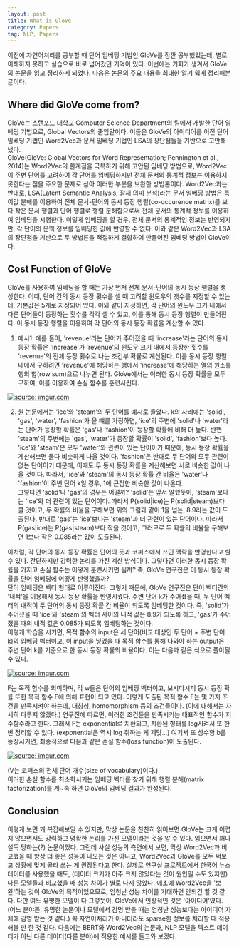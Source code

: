 ```yaml
---
layout: post
title: What is GloVe
category: Papers
tag: NLP, Papers
---
```


이전에 자연어처리를 공부할 때 단어 임베딩 기법인 GloVe를 잠깐 공부했었는데, 별로 이해하지 못하고 실습으로 바로 넘어갔던 기억이 있다. 이번에는 기회가 생겨서 GloVe의 논문을 읽고 정리하게 되었다. 다음은 논문의 주요 내용을 최대한 알기 쉽게 정리해본 글이다.

## Where did GloVe come from?
GloVe는 스탠포드 대학교 Computer Science Department의 팀에서 개발한 단어 임베딩 기법으로, Global Vectors의 줄임말이다. 이들은 GloVe의 아이디어를 이전 단어 임베딩 기법인 Word2Vec과 문서 임베딩 기법인 LSA의 장단점들을 기반으로 고안해냈다.  
GloVe(GloVe: Global Vectors for Word Representation; Pennington et al., 2014)는 Word2Vec의 한계점을 극복하기 위해 고안된 임베딩 방법으로, Word2Vec이 주변 단어를 고려하여 각 단어를 임베딩하지만 전체 문서의 통계적 정보는 이용하지 못한다는 점을 주요한 문제로 삼아 이러한 부분을 보완한 방법론이다. Word2Vec과는 반대로, LSA(Latent Semantic Analysis, 잠재 의미 분석)라는 문서 임베딩 방법은 특이값 분해를 이용하여 전체 문서-단어의 동시 등장 행렬(co-occurence matrix)를 보다 작은 문서 행렬과 단어 행렬로 행렬 분해함으로써 전체 문서의 통계적 정보를 이용하여 임베딩을 시행한다. 이렇게 임베딩을 할 경우, 전체 문서의 통계적인 정보는 반영되지만, 각 단어의 문맥 정보를 임베딩한 값에 반영할 수 없다. 이와 같은 Word2Vec과 LSA의 장단점을 기반으로 두 방법론을 적절하게 결합하여 만들어진 임베딩 방법이 GloVe이다.  

## Cost Function of GloVe  
GloVe를 사용하여 임베딩을 할 때는 가장 먼저 전체 문서-단어의 동시 등장 행렬을 생성한다. 이때, 단어 간의 동시 등장 횟수를 셀 때 고려할 윈도우의 갯수를 지정할 수 있는데, 기본값은 5개로 지정되어 있다. 이와 같이 지정하면, 각 단어의 윈도우 크기 내에서 다른 단어들이 등장하는 횟수를 각각 셀 수 있고, 이를 통해 동시 등장 행렬이 만들어진다. 이 동시 등장 행렬을 이용하여 각 단어의 동시 등장 확률을 계산할 수 있다.  
1. 예시1: 예를 들어, 'revenue'라는 단어가 주어졌을 때 'increase'라는 단어의 동시 등장 확률은 'increase'가 'revenue'의 윈도우 크기 내에서 등장한 횟수를 'revenue'의 전체 등장 횟수로 나눈 조건부 확률로 계산된다. 이를 동시 등장 행렬 내에서 구하려면 'revenue'에 해당하는 행에서 'increase'에 해당하는 열의 원소를 행의 합(row sum)으로 나누면 된다. GloVe에서는 이러한 동시 등장 확률을 모두 구하여, 이를 이용하여 손실 함수를 훈련시킨다.  

<a href="https://imgur.com/lOjakiG"><img src="https://i.imgur.com/lOjakiG.png" title="source: imgur.com" /></a>

2. 원 논문에서는 'ice'와 'steam'의 두 단어를 예시로 들었다. k의 자리에는 'solid', 'gas', 'water', 'fashion'가 올 떄를 가정하면, 'ice'의 주변에 'solid'나 'water'라는 단어가 등장할 확률은 'gas'나 'fashion'이 등장할 확률에 비해 더 높다. 반면 'steam'의 주변에는 'gas', 'water'가 등장할 확률이 'solid', 'fashion'보다 높다. 'ice'와 'steam'은 모두 'water'와 관련이 있는 단어이기 때문에, 동시 등장 확률을 계산해보면 둘다 비슷하게 나올 것이다. 'fashion'은 반대로 두 단어와 모두 관련이 없는 단어이기 때문에, 이때도 두 동시 등장 확률을 계산해보면 서로 비슷한 값이 나올 것이다. 따라서, 'ice'와 'steam'의 동시 등장 확률 간 비율은 'water'나 'fashion'이 주변 단어 k일 경우, 1에 근접한 비슷한 값이 나온다.  
그렇다면 'solid'나 'gas'의 경우는 어떨까? 'solid'는 앞서 말했듯이, 'steam'보다는 'ice'와 더 관련이 있는 단어이다. 따라서 P(solid|ice)는 P(solid|steam)보다 클 것이고, 두 확률의 비율을 구해보면 위의 그림과 같이 1을 넘는, 8.9라는 값이 도출된다. 반대로 'gas'는 'ice'보다는 'steam'과 더 관련이 있는 단어이다. 따라서 P(gas|ice)는 P(gas|steam)보다 작을 것이고, 그러므로 두 확률의 비율을 구해보면 1보다 작은 0.085라는 값이 도출된다.  

이처럼, 각 단어의 동시 등장 확률은 단어의 뜻과 코퍼스에서 쓰인 맥락을 반영한다고 할 수 있다. 간단하지만 강력한 논리를 가진 계산 방식이다. 그렇다면 이러한 동시 등장 확률을 가지고 손실 함수는 어떻게 훈련시키면 될까? 즉, GloVe 연구진은 이 동시 등장 확률을 단어 임베딩에 어떻게 반영했을까?  
단어 임베딩은 벡터 형태로 이루어진다. 그렇기 때문에, GloVe 연구진은 단어 벡터간의 '내적'을 이용해서 동시 등장 확률을 반영시켰다. 주변 단어 k가 주어졌을 때, 두 단어 벡터의 내적이 두 단어의 동시 등장 확률 간 비율이 되도록 임베딩한 것이다. 즉, 'solid'가 주어졌을 때 'ice'와 'steam'의 벡터 사이의 내적 값은 8.9가 되도록 하고, 'gas'가 주어졌을 때의 내적 값은 0.085가 되도록 임베딩하는 것이다.  
이렇게 학습을 시키면, 목적 함수의 input은 세 단어(비교 대상인 두 단어 + 주변 단어 k)의 임베딩 벡터이고, 이 input을 넣었을 때 목적 함수를 통해 나와야 하는 output은 주변 단어 k를 기준으로 한 동시 등장 확률의 비율이다. 이는 다음과 같은 식으로 풀이될 수 있다.  

<a href="https://imgur.com/cY3PMc4"><img src="https://i.imgur.com/cY3PMc4.png" title="source: imgur.com" /></a>

F는 목적 함수를 의미하며, 각 w들은 단어의 임베딩 벡터이고, 보시다시피 동시 등장 확률 또한 목적 함수 F에 의해 표현이 되고 있다. 이렇게 도출된 목적 함수 F는 몇 가지 조건을 만족시켜야 하는데, 대칭성, homomorphism 등의 조건들이다. (이에 대해서는 자세히 다루지 않겠다.) 연구진에 따르면, 이러한 조건들을 만족시키는 대표적인 함수가 지수함수라고 한다. 그래서 F는 exponential로 치환되고, 치환된 형태를 log시켜서 또 한번 정리할 수 있다. (exponential은 역시 log 취하는 게 제맛...) 여기서 또 상수항 b를 등장시키면, 최종적으로 다음과 같은 손실 함수(loss function)이 도출된다.  

<a href="https://imgur.com/Aqrfflb"><img src="https://i.imgur.com/Aqrfflb.png" title="source: imgur.com" /></a>

(V는 코퍼스의 전체 단어 개수(size of vocabulary)이다.)  
이러한 손실 함수를 최소화시키는 임베딩 벡터를 찾기 위해 행렬 분해(matrix factorization)를 계~속 하면 GloVe의 임베딩 결과가 완성된다.  

## Conclusion
이렇게 보면 꽤 복잡해보일 수 있지만, 막상 논문을 찬찬히 읽어보면 GloVe는 크게 어렵지 않으면서도 강력하고 명확한 논리를 가진 모델이라는 것을 알 수 있다. 읽으면서 꽤나 설득 당하는(?) 논문이었다. 그런데 사실 성능의 측면에서 보면, 막상 Word2Vec과 비교했을 때 항상 더 좋은 성능이 나오는 것은 아니고, Word2Vec과 GloVe를 모두 써보고 상황에 맞게 골라 쓰는 게 권장된다고 한다. 실제로 연구실 프로젝트에서 한국어 뉴스 데이터를 사용했을 때도, (데이터 크기가 아주 크지 않았다는 것이 원인일 수도 있지만) 다른 모델들과 비교했을 때 성능 차이가 별로 나지 않았다. 애초에 Word2Vec을 '보완'하는 것이 GloVe의 목적이었으므로, 엄청난 성능 차이를 기대하면 안되긴 할 것 같다. 다만 여느 유명한 모델이 다 그렇듯이, GloVe에서 인상적인 것은 '아이디어'였다. (어느 분야든, 유명한 논문이나 모델에서 감명 받을 때는 엄청난 성능보다는 아이디어 자체에 감명 받는 것 같다.) 꼭 자연어처리가 아니더라도 sparse한 정보를 처리할 때 적용해볼 만 한 것 같다. 다음에는 BERT와 Word2Vec의 논문과, NLP 모델을 텍스트 데이터가 아닌 다른 데이터(다른 분야)에 적용한 예시를 들고와 보겠다.
